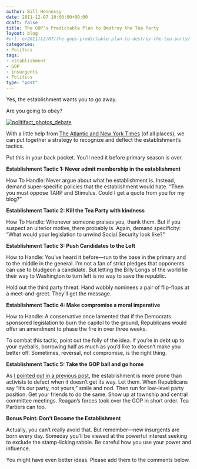 ```yaml
---
author: Bill Hennessy
date: 2011-12-07 10:00:00+00:00
draft: false
title: The GOP’s Predictable Plan to Destroy the Tea Party
layout: blog
#url: e/2011/12/07/the-gops-predictable-plan-to-destroy-the-tea-party/
categories:
- Politics
tags:
- establishment
- GOP
- insurgents
- Politics
type: "post"
---
```


Yes, the establishment wants you to go away.

Are you going to obey?

[![politifact_photos_debate](https://hennessysview.com/wp-content/uploads/2011/12/politifact_photos_debate_thumb.jpg)
](https://hennessysview.com/wp-content/uploads/2011/12/politifact_photos_debate.jpg)

With a little help from [The Atlantic and New York Times](https://www.theatlanticwire.com/politics/2011/10/gop-empires-plan-crush-tea-party-rebels/43582/) (of all places), we can put together a strategy to recognize and deflect the establishment’s tactics. 

Put this in your back pocket. You’ll need it before primary season is over.

**Establishment Tactic 1: Never admit membership in the establishment**

How To Handle: Never argue about what he establishment is. Instead, demand super-specific policies that the establishment would hate. “Then you must oppose TARP and Stimulus. Could I get a quote from you for my blog?”

**Establishment Tactic 2: Kill the Tea Party with kindness**

How To Handle: Whenever someone praises you, thank them. But if you suspect an ulterior motive, there probably is. Again, demand specificity: “What would your legislation to unwind Social Security look like?”

**Establishment Tactic 3: Push Candidates to the Left**

How to Handle: You’ve heard it before—run to the base in the primary and to the middle in the general. I’m not a fan of strict pledges that opponents can use to bludgeon a candidate. But letting the Billy Longs of the world lie their way to Washington to turn left is no way to save the republic. 

Hold out the third party threat. Hand wobbly nominees a pair of flip-flops at a meet-and-greet. They’ll get the message.

**Establishment Tactic 4: Make compromise a moral imperative**

How to Handle: A conservative once lamented that if the Democrats sponsored legislation to burn the capitol to the ground, Republicans would offer an amendment to phase the fire in over three weeks. 

To combat this tactic, point out the folly of the idea. If you’re in debt up to your eyeballs, borrowing half as much as you’d like to doesn’t make you better off. Sometimes, reversal, not compromise, is the right thing. 

**Establishment Tactic 5: Take the GOP ball and go home**

As [I pointed out in a previous post](https://hennessysview.com/miscellaneous/guess-who-the-puritans-are/), the establishment is more prone than activists to defect when it doesn’t get its way. Let them. When Republicans say “it’s our party, not yours,” smile and nod. Then run for low-level party position. Get your friends to do the same. Show up at township and central committee meetings. Reagan’s forces took over the GOP in short order. Tea Partiers can too. 

**Bonus Point: Don’t Become the Establishment**

Actually, you can’t really avoid that. But remember—new insurgents are born every day. Someday you’ll be viewed at the powerful interest seeking to exclude the stamp-licking rabble. Be careful how you use your power and influence. 



You might have even better ideas. Please add them to the comments below.
